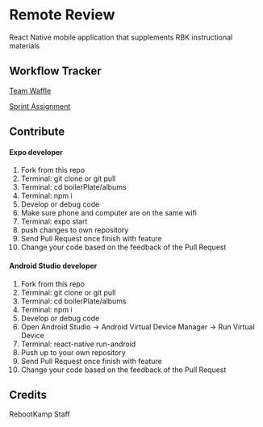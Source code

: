 # Remote Review

React Native mobile application that supplements RBK instructional materials

## Workflow Tracker
[Team Waffle](https://waffle.io/RBK5HIRProject/boilerPlate)
  
[Sprint Assignment](https://docs.google.com/spreadsheets/d/1p2Ys5zHqH098s0ICJlErpEAISo15yS-p2fYpZ76Doco/edit?usp=sharing)


## Contribute

#### Expo developer
1. Fork from this repo
2. Terminal: git clone or git pull
3. Terminal: cd boilerPlate/albums
5. Terminal: npm i
6. Develop or debug code
7. Make sure phone and computer are on the same wifi 
8. Terminal: expo start  
9. push changes to own repository
10. Send Pull Request once finish with feature
11. Change your code based on the feedback of the Pull Request
  
#### Android Studio developer

1. Fork from this repo
2. Terminal: git clone or git pull
3. Terminal: cd boilerPlate/albums
5. Terminal: npm i
6. Develop or debug code
7. Open Android Studio -> Android Virtual Device Manager -> Run Virtual Device
7. Terminal: react-native run-android
8. Push up to your own repository
9. Send Pull Request once finish with feature
10. Change your code based on the feedback of the Pull Request

## Credits

RebootKamp Staff

